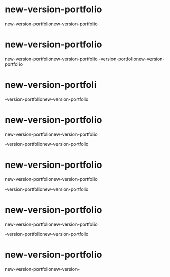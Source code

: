 # new-version-portfolio
new-version-portfolionew-version-portfolio
# new-version-portfolio
new-version-portfolionew-version-portfolio
-version-portfolionew-version-portfolio
# new-version-portfoli




-version-portfolionew-version-portfolio
# new-version-portfolio
new-version-portfolionew-version-portfolio




-version-portfolionew-version-portfolio
# new-version-portfolio
new-version-portfolionew-version-portfolio




-version-portfolionew-version-portfolio
# new-version-portfolio
new-version-portfolionew-version-portfolio




-version-portfolionew-version-portfolio
# new-version-portfolio
new-version-portfolionew-version-
